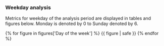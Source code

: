
### Weekday analysis

Metrics for weekday of the analysis period are displayed in tables and figures below. Monday is denoted by 0 to Sunday denoted by 6.

{% for figure in figures['Day of the week'] %}
  {{ figure | safe }}
{% endfor %}

